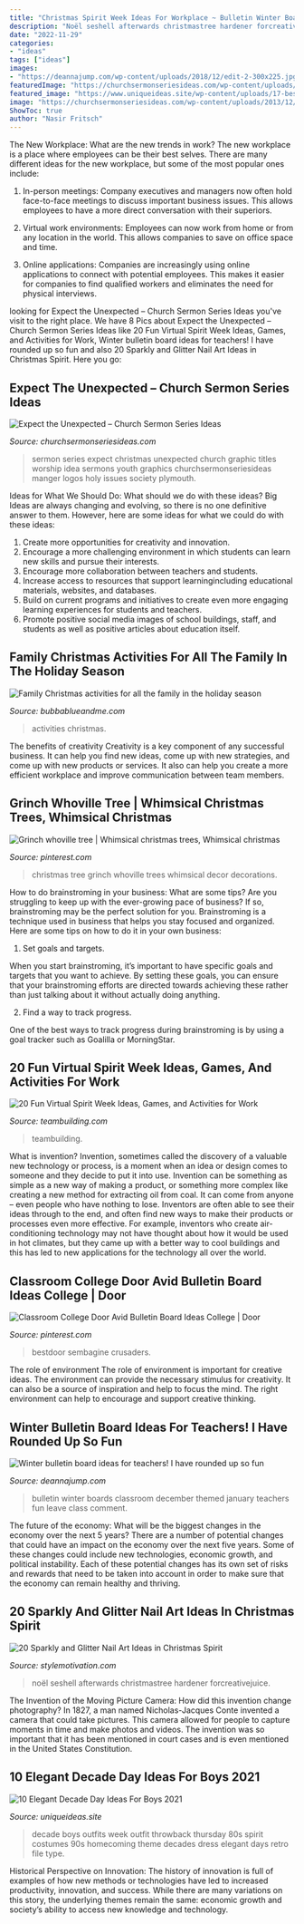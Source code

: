 ```yaml
---
title: "Christmas Spirit Week Ideas For Workplace ~ Bulletin Winter Boards Classroom December Themed January Teachers Fun Leave Class Comment"
description: "Noël seshell afterwards christmastree hardener forcreativejuice"
date: "2022-11-29"
categories:
- "ideas"
tags: ["ideas"]
images:
- "https://deannajump.com/wp-content/uploads/2018/12/edit-2-300x225.jpg"
featuredImage: "https://churchsermonseriesideas.com/wp-content/uploads/2013/12/Expect-the-Unexpected-Christmas-Sermon-Series-IDea.jpg"
featured_image: "https://www.uniqueideas.site/wp-content/uploads/17-best-decade-day-images-on-pinterest-decade-day-costumes-and.jpg"
image: "https://churchsermonseriesideas.com/wp-content/uploads/2013/12/Expect-the-Unexpected-Christmas-Sermon-Series-IDea.jpg"
ShowToc: true
author: "Nasir Fritsch"
---
```



The New Workplace: What are the new trends in work?
The new workplace is a place where employees can be their best selves. There are many different ideas for the new workplace, but some of the most popular ones include:
1. In-person meetings: Company executives and managers now often hold face-to-face meetings to discuss important business issues. This allows employees to have a more direct conversation with their superiors.

2. Virtual work environments: Employees can now work from home or from any location in the world. This allows companies to save on office space and time.

3. Online applications: Companies are increasingly using online applications to connect with potential employees. This makes it easier for companies to find qualified workers and eliminates the need for physical interviews.

	

		
looking for Expect the Unexpected – Church Sermon Series Ideas you've visit to the right place. We have 8 Pics about Expect the Unexpected – Church Sermon Series Ideas like 20 Fun Virtual Spirit Week Ideas, Games, and Activities for Work, Winter bulletin board ideas for teachers! I have rounded up so fun and also 20 Sparkly and Glitter Nail Art Ideas in Christmas Spirit. Here you go:
		
    
## Expect The Unexpected – Church Sermon Series Ideas

<img loading=lazy src="https://churchsermonseriesideas.com/wp-content/uploads/2013/12/Expect-the-Unexpected-Christmas-Sermon-Series-IDea.jpg" onerror="this.onerror=null;this.src='https://tse2.mm.bing.net/th?id=OIP.h4FDWQf56nRjQrux3taAHQHaCv&amp;pid=15.1';" alt="Expect the Unexpected – Church Sermon Series Ideas">

_Source: churchsermonseriesideas.com_

>sermon series expect christmas unexpected church graphic titles worship idea sermons youth graphics churchsermonseriesideas manger logos holy issues society plymouth. 

	

Ideas for What We Should Do: What should we do with these ideas?
Big Ideas are always changing and evolving, so there is no one definitive answer to them. However, here are some ideas for what we could do with these ideas: 
1. Create more opportunities for creativity and innovation. 
2. Encourage a more challenging environment in which students can learn new skills and pursue their interests. 
3. Encourage more collaboration between teachers and students. 
4. Increase access to resources that support learningincluding educational materials, websites, and databases. 
5. Build on current programs and initiatives to create even more engaging learning experiences for students and teachers. 
6. Promote positive social media images of school buildings, staff, and students as well as positive articles about education itself.

    
## Family Christmas Activities For All The Family In The Holiday Season

<img loading=lazy src="https://i0.wp.com/bubbablueandme.com/wp-content/uploads/2017/12/12days-fabulous-christmas-family-activities-Bubbablue-and-me.jpg?fit=640%2C960&amp;ssl=1" onerror="this.onerror=null;this.src='https://tse2.mm.bing.net/th?id=OIP.noeHnXoVvI2VqXUPUdGdyAHaLH&amp;pid=15.1';" alt="Family Christmas activities for all the family in the holiday season">

_Source: bubbablueandme.com_

>activities christmas. 

	

The benefits of creativity
Creativity is a key component of any successful business. It can help you find new ideas, come up with new strategies, and come up with new products or services. It also can help you create a more efficient workplace and improve communication between team members.

    
## Grinch Whoville Tree | Whimsical Christmas Trees, Whimsical Christmas

<img loading=lazy src="https://i.pinimg.com/originals/fe/f7/62/fef7620c4934c276d55a97f15be511d6.jpg" onerror="this.onerror=null;this.src='https://tse3.mm.bing.net/th?id=OIP.EkiYtxC1m6DU-DMxi0xtrwAAAA&amp;pid=15.1';" alt="Grinch whoville tree | Whimsical christmas trees, Whimsical christmas">

_Source: pinterest.com_

>christmas tree grinch whoville trees whimsical decor decorations. 

	

How to do brainstroming in your business: What are some tips?
Are you struggling to keep up with the ever-growing pace of business? If so, brainstroming may be the perfect solution for you. Brainstroming is a technique used in business that helps you stay focused and organized. Here are some tips on how to do it in your own business: 
1. Set goals and targets.

When you start brainstroming, it’s important to have specific goals and targets that you want to achieve. By setting these goals, you can ensure that your brainstroming efforts are directed towards achieving these rather than just talking about it without actually doing anything. 

2. Find a way to track progress.

One of the best ways to track progress during brainstroming is by using a goal tracker such as Goalilla or MorningStar.

    
## 20 Fun Virtual Spirit Week Ideas, Games, And Activities For Work

<img loading=lazy src="https://teambuilding.com/wp-content/uploads/2021/03/1-2-1.jpg" onerror="this.onerror=null;this.src='https://tse1.mm.bing.net/th?id=OIP.20vkrbK2JELVTusoq3agEwHaKe&amp;pid=15.1';" alt="20 Fun Virtual Spirit Week Ideas, Games, and Activities for Work">

_Source: teambuilding.com_

>teambuilding. 

	

What is invention?
Invention, sometimes called the discovery of a valuable new technology or process, is a moment when an idea or design comes to someone and they decide to put it into use. Invention can be something as simple as a new way of making a product, or something more complex like creating a new method for extracting oil from coal. It can come from anyone – even people who have nothing to lose. Inventors are often able to see their ideas through to the end, and often find new ways to make their products or processes even more effective. For example, inventors who create air-conditioning technology may not have thought about how it would be used in hot climates, but they came up with a better way to cool buildings and this has led to new applications for the technology all over the world.

    
## Classroom College Door Avid Bulletin Board Ideas College | Door

<img loading=lazy src="https://i.pinimg.com/originals/09/56/b5/0956b5ed60a81bc840dceb602bb6d699.jpg" onerror="this.onerror=null;this.src='https://tse1.mm.bing.net/th?id=OIP.as4hP7cAyDUQVTJ2A5892wHaJ6&amp;pid=15.1';" alt="Classroom College Door Avid Bulletin Board Ideas College | Door">

_Source: pinterest.com_

>bestdoor sembagine crusaders. 

	

The role of environment
The role of environment is important for creative ideas. The environment can provide the necessary stimulus for creativity. It can also be a source of inspiration and help to focus the mind. The right environment can help to encourage and support creative thinking.

    
## Winter Bulletin Board Ideas For Teachers! I Have Rounded Up So Fun

<img loading=lazy src="https://deannajump.com/wp-content/uploads/2018/12/edit-2-300x225.jpg" onerror="this.onerror=null;this.src='https://tse3.mm.bing.net/th?id=OIP.zKgcjRNLRw_rwfMVEw7JbwAAAA&amp;pid=15.1';" alt="Winter bulletin board ideas for teachers! I have rounded up so fun">

_Source: deannajump.com_

>bulletin winter boards classroom december themed january teachers fun leave class comment. 

	

The future of the economy: What will be the biggest changes in the economy over the next 5 years?
There are a number of potential changes that could have an impact on the economy over the next five years. Some of these changes could include new technologies, economic growth, and political instability. Each of these potential changes has its own set of risks and rewards that need to be taken into account in order to make sure that the economy can remain healthy and thriving.

    
## 20 Sparkly And Glitter Nail Art Ideas In Christmas Spirit

<img loading=lazy src="https://www.stylemotivation.com/wp-content/uploads/2013/12/20-Sparkly-and-Glitter-Nail-Art-Ideas-in-Christmas-Spirit-8-1100x1536.jpg" onerror="this.onerror=null;this.src='https://tse3.mm.bing.net/th?id=OIP.ArIV1RB0iUVyusP_gQ7h2wHaKV&amp;pid=15.1';" alt="20 Sparkly and Glitter Nail Art Ideas in Christmas Spirit">

_Source: stylemotivation.com_

>noël seshell afterwards christmastree hardener forcreativejuice. 

	

The Invention of the Moving Picture Camera: How did this invention change photography?
In 1827, a man named Nicholas-Jacques Conte invented a camera that could take pictures. This camera allowed for people to capture moments in time and make photos and videos. The invention was so important that it has been mentioned in court cases and is even mentioned in the United States Constitution.

    
## 10 Elegant Decade Day Ideas For Boys 2021

<img loading=lazy src="https://www.uniqueideas.site/wp-content/uploads/17-best-decade-day-images-on-pinterest-decade-day-costumes-and.jpg" onerror="this.onerror=null;this.src='https://tse3.mm.bing.net/th?id=OIP.AdxfGt-d1nOpEeGH5Jo96wHaNI&amp;pid=15.1';" alt="10 Elegant Decade Day Ideas For Boys 2021">

_Source: uniqueideas.site_

>decade boys outfits week outfit throwback thursday 80s spirit costumes 90s homecoming theme decades dress elegant days retro file type. 

	

Historical Perspective on Innovation:
The history of innovation is full of examples of how new methods or technologies have led to increased productivity, innovation, and success. While there are many variations on this story, the underlying themes remain the same: economic growth and society’s ability to access new knowledge and technology.


